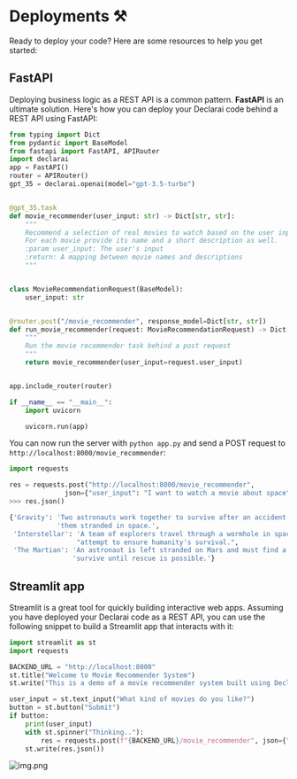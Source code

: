 # Deployments ⚒️
Ready to deploy your code? Here are some resources to help you get started:


## FastAPI
Deploying business logic as a REST API is a common pattern. **FastAPI** is an ultimate solution.
Here's how you can deploy your Declarai code behind a REST API using FastAPI:

```python
from typing import Dict
from pydantic import BaseModel
from fastapi import FastAPI, APIRouter
import declarai
app = FastAPI()
router = APIRouter()
gpt_35 = declarai.openai(model="gpt-3.5-turbo")


@gpt_35.task
def movie_recommender(user_input: str) -> Dict[str, str]:
    """
    Recommend a selection of real movies to watch based on the user input
    For each movie provide its name and a short description as well.
    :param user_input: The user's input
    :return: A mapping between movie names and descriptions
    """


class MovieRecommendationRequest(BaseModel):
    user_input: str


@router.post("/movie_recommender", response_model=Dict[str, str])
def run_movie_recommender(request: MovieRecommendationRequest) -> Dict[str, str]:
    """
    Run the movie recommender task behind a post request
    """
    return movie_recommender(user_input=request.user_input)


app.include_router(router)

if __name__ == "__main__":
    import uvicorn

    uvicorn.run(app)
```

You can now run the server with `python app.py` and send a POST request to `http://localhost:8000/movie_recommender`:


```python
import requests

res = requests.post("http://localhost:8000/movie_recommender",
              json={"user_input": "I want to watch a movie about space"})
>>> res.json()

{'Gravity': 'Two astronauts work together to survive after an accident leaves '
            'them stranded in space.',
 'Interstellar': 'A team of explorers travel through a wormhole in space in an '
                 "attempt to ensure humanity's survival.",
 'The Martian': 'An astronaut is left stranded on Mars and must find a way to '
                'survive until rescue is possible.'}

```

## Streamlit app
Streamlit is a great tool for quickly building interactive web apps.
Assuming you have deployed your Declarai code as a REST API, you can use the following snippet to build a Streamlit app that interacts with it:
```python
import streamlit as st
import requests

BACKEND_URL = "http://localhost:8000"
st.title("Welcome to Movie Recommender System")
st.write("This is a demo of a movie recommender system built using Declarai")

user_input = st.text_input("What kind of movies do you like?")
button = st.button("Submit")
if button:
    print(user_input)
    with st.spinner("Thinking.."):
        res = requests.post(f"{BACKEND_URL}/movie_recommender", json={"user_input": user_input})
    st.write(res.json())
```
![img.png](streamlit_img.png)

